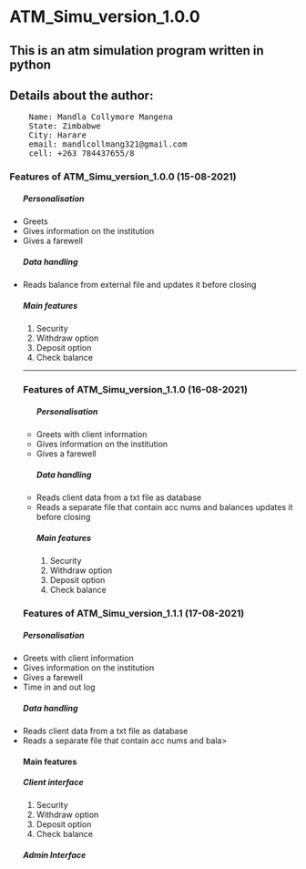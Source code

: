 # ATM_Simu_version_1.0.0
## This is an atm simulation program written in python
## Details about the author:
<pre>
    Name: Mandla Collymore Mangena
    State: Zimbabwe
    City: Harare
    email: mandlcollmang321@gmail.com
    cell: +263 784437655/8
</pre>

### Features of ATM_Simu_version_1.0.0 (15-08-2021)
<p>
    <ul>
        <h5>Personalisation</h5>
            <li>Greets</li>
            <li>Gives information on the institution</li>
            <li>Gives a farewell</li>
        <h5>Data handling</h5>
            <li>Reads balance from external file and updates it before closing</li>
    <h5>Main features</h5>
        <ol>
            <li>Security</li>
            <li>Withdraw option</li>
            <li>Deposit option</li>
            <li>Check balance</li>
        </ol>
    </u>
</p>
<hr/>

### Features of ATM_Simu_version_1.1.0 (16-08-2021)
<p>
    <ul>
        <h5>Personalisation</h5>
            <li>Greets with client information</li>
            <li>Gives information on the institution</li>
            <li>Gives a farewell</li>
        <h5>Data handling</h5>
            <li>Reads client data from a txt file as database 
            <li> Reads a separate file that contain acc nums and balances updates it before closing</li>
    <h5>Main features</h5>
        <ol>
            <li>Security</li>
            <li>Withdraw option</li>
            <li>Deposit option</li>
            <li>Check balance</li>
        </ol>
    </ul>
</p>
  
### Features of ATM_Simu_version_1.1.1 (17-08-2021)
<p>
        <h5>Personalisation</h5>
            <li>Greets with client information</li>
            <li>Gives information on the institution</li>
            <li>Gives a farewell</li>
            <li>Time in and out log</li>
</p>
<p>
        <h5>Data handling</h5>
            <li>Reads client data from a txt file as database
            <li> Reads a separate file that contain acc nums and bala>
</p>
<p>
    <h4>Main features</h4>
            <h5>Client interface</h5>
            <ol>
                <li>Security</li>
                <li>Withdraw option</li>
                <li>Deposit option</li>
                <li>Check balance</li>
            </ol>
            <h5>Admin Interface</h5>
</p>

